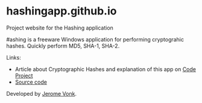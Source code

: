 # hashingapp.github.io

Project website for the Hashing application

#ashing is a freeware Windows application for performing cryptograhic hashes. Quickly perform MD5, SHA-1, SHA-2.

Links:

* Article about Cryptographic Hashes and explanation of this app on [Code Project](https://www.codeproject.com/Articles/1044042/Cryptographic-Hashes-What-They-Are-and-Why-You-Sho)
* [Source code](https://github.com/jeromevonk/hashing-app)

Developed by [Jerome Vonk](https://jeromevonk.github.io/).